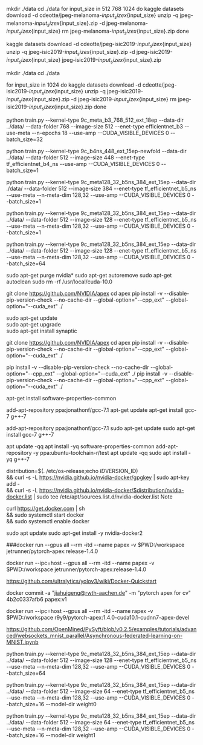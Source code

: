 mkdir ./data
cd ./data
for input_size in 512 768 1024
do
  kaggle datasets download -d cdeotte/jpeg-melanoma-${input_size}x${input_size}
  unzip -q jpeg-melanoma-${input_size}x${input_size}.zip -d jpeg-melanoma-${input_size}x${input_size}
  rm jpeg-melanoma-${input_size}x${input_size}.zip 
done




 kaggle datasets download -d cdeotte/jpeg-isic2019-${input_size}x${input_size}
unzip -q jpeg-isic2019-${input_size}x${input_size}.zip -d jpeg-isic2019-${input_size}x${input_size}
jpeg-isic2019-${input_size}x${input_size}.zip

mkdir ./data
cd ./data

for input_size in 1024
do
  kaggle datasets download -d cdeotte/jpeg-isic2019-${input_size}x${input_size}
  unzip -q jpeg-isic2019-${input_size}x${input_size}.zip -d jpeg-isic2019-${input_size}x${input_size}
  rm jpeg-isic2019-${input_size}x${input_size}.zip
done


python train.py --kernel-type 9c_meta_b3_768_512_ext_18ep --data-dir ../data/ --data-folder 768 --image-size 512 --enet-type efficientnet_b3 --use-meta --n-epochs 18 --use-amp --CUDA_VISIBLE_DEVICES 0 --batch_size=32


python train.py --kernel-type 9c_b4ns_448_ext_15ep-newfold --data-dir ../data/ --data-folder 512 --image-size 448 --enet-type tf_efficientnet_b4_ns --use-amp --CUDA_VISIBLE_DEVICES 0 --batch_size=1

python train.py --kernel-type 9c_meta128_32_b5ns_384_ext_15ep --data-dir ./data/ --data-folder 512 --image-size 384 --enet-type tf_efficientnet_b5_ns --use-meta --n-meta-dim 128,32 --use-amp --CUDA_VISIBLE_DEVICES 0 --batch_size=1


python train.py --kernel-type 9c_meta128_32_b5ns_384_ext_15ep --data-dir ../data/ --data-folder 512 --image-size 128 --enet-type tf_efficientnet_b5_ns --use-meta --n-meta-dim 128,32 --use-amp --CUDA_VISIBLE_DEVICES 0 --batch_size=1

python train.py --kernel-type 9c_meta128_32_b5ns_384_ext_15ep --data-dir ../data/ --data-folder 512 --image-size 128 --enet-type tf_efficientnet_b5_ns --use-meta --n-meta-dim 128,32 --use-amp --CUDA_VISIBLE_DEVICES 0 --batch_size=64


sudo apt-get purge nvidia*
sudo apt-get autoremove
sudo apt-get autoclean
sudo rm -rf /usr/local/cuda-10.0

git clone https://github.com/NVIDIA/apex
cd apex
pip install -v --disable-pip-version-check --no-cache-dir --global-option="--cpp_ext" --global-option="--cuda_ext" ./


sudo apt-get update  
sudo apt-get upgrade  
sudo apt-get install synaptic

git clone https://github.com/NVIDIA/apex
cd apex
pip install -v --disable-pip-version-check --no-cache-dir --global-option="--cpp_ext" --global-option="--cuda_ext" ./

pip install -v --disable-pip-version-check --no-cache-dir --global-option="--cpp_ext" --global-option="--cuda_ext" ./
pip install -v --disable-pip-version-check --no-cache-dir --global-option="--cpp_ext" --global-option="--cuda_ext" ./


apt-get install software-properties-common

add-apt-repository ppa:jonathonf/gcc-7.1
apt-get update
apt-get install gcc-7 g++-7

add-apt-repository ppa:jonathonf/gcc-7.1
sudo apt-get update
sudo apt-get install gcc-7 g++-7

apt update -qq
apt install -yq software-properties-common
add-apt-repository -y ppa:ubuntu-toolchain-r/test
apt update -qq
sudo apt install -yq g++-7


distribution=$(. /etc/os-release;echo $ID$VERSION_ID) \
   && curl -s -L https://nvidia.github.io/nvidia-docker/gpgkey | sudo apt-key add - \
   && curl -s -L https://nvidia.github.io/nvidia-docker/$distribution/nvidia-docker.list | sudo tee /etc/apt/sources.list.d/nvidia-docker.list
Note


curl https://get.docker.com | sh \
  && sudo systemctl start docker \
  && sudo systemctl enable docker


sudo apt update
sudo apt-get install -y nvidia-docker2



###docker run --gpus all --rm -itd --name papex -v $PWD:/workspace  jetrunner/pytorch-apex:release-1.4.0

docker run --ipc=host --gpus all --rm -itd --name papex -v $PWD:/workspace  jetrunner/pytorch-apex:release-1.4.0

https://github.com/ultralytics/yolov3/wiki/Docker-Quickstart


docker commit -a "jiahuigeng@rwth-aachen.de" -m "pytorch apex for cv" 4b2c0337afb6 papex:v1


docker run --ipc=host --gpus all --rm -itd --name rapex -v $PWD:/workspace  r9y9/pytorch-apex:1.4.0-cuda10.1-cudnn7-apex-devel


https://github.com/OpenMined/PySyft/blob/v0.2.5/examples/tutorials/advanced/websockets_mnist_parallel/Asynchronous-federated-learning-on-MNIST.ipynb


python train.py --kernel-type 9c_meta128_32_b5ns_384_ext_15ep --data-dir ../data/ --data-folder 512 --image-size 128 --enet-type tf_efficientnet_b5_ns --use-meta --n-meta-dim 128,32 --use-amp --CUDA_VISIBLE_DEVICES 0 --batch_size=64


python train.py --kernel-type 9c_meta128_32_b5ns_384_ext_15ep --data-dir ../data/ --data-folder 512 --image-size 64 --enet-type tf_efficientnet_b5_ns --use-meta --n-meta-dim 128,32 --use-amp --CUDA_VISIBLE_DEVICES 0 --batch_size=16 --model-dir weight0


python train.py --kernel-type 9c_meta128_32_b5ns_384_ext_15ep --data-dir ../data/ --data-folder 512 --image-size 64 --enet-type tf_efficientnet_b5_ns --use-meta --n-meta-dim 128,32 --use-amp --CUDA_VISIBLE_DEVICES 0 --batch_size=16 --model-dir weight1